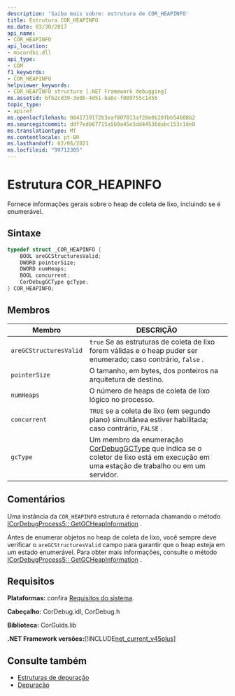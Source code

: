 ```yaml
---
description: 'Saiba mais sobre: estrutura de COR_HEAPINFO'
title: Estrutura COR_HEAPINFO
ms.date: 03/30/2017
api_name:
- COR_HEAPINFO
api_location:
- mscordbi.dll
api_type:
- COM
f1_keywords:
- COR_HEAPINFO
helpviewer_keywords:
- COR_HEAPINFO structure [.NET Framework debugging]
ms.assetid: bfb2cd39-3e0b-4d51-ba0c-f009755c1456
topic_type:
- apiref
ms.openlocfilehash: 0841739172b3eaf807813af28e0b20fbb54608b2
ms.sourcegitcommit: ddf7edb67715a5b9a45e3dd44536dabc153c1de0
ms.translationtype: MT
ms.contentlocale: pt-BR
ms.lasthandoff: 02/06/2021
ms.locfileid: "99712305"
---
```

# <a name="cor_heapinfo-structure"></a>Estrutura COR_HEAPINFO

Fornece informações gerais sobre o heap de coleta de lixo, incluindo se é enumerável.  
  
## <a name="syntax"></a>Sintaxe  
  
```cpp  
typedef struct _COR_HEAPINFO {  
    BOOL areGCStructuresValid;
    DWORD pointerSize;
    DWORD numHeaps;  
    BOOL concurrent;
    CorDebugGCType gcType;
} COR_HEAPINFO;  
```  
  
## <a name="members"></a>Membros  
  
|Membro|DESCRIÇÃO|  
|------------|-----------------|  
|`areGCStructuresValid`|`true` Se as estruturas de coleta de lixo forem válidas e o heap puder ser enumerado; caso contrário, `false` .|  
|`pointerSize`|O tamanho, em bytes, dos ponteiros na arquitetura de destino.|  
|`numHeaps`|O número de heaps de coleta de lixo lógico no processo.|  
|`concurrent`|`TRUE` se a coleta de lixo (em segundo plano) simultânea estiver habilitada; caso contrário, `FALSE` .|  
|`gcType`|Um membro da enumeração [CorDebugGCType](cordebuggctype-enumeration.md) que indica se o coletor de lixo está em execução em uma estação de trabalho ou em um servidor.|  
  
## <a name="remarks"></a>Comentários  

 Uma instância da `COR_HEAPINFO` estrutura é retornada chamando o método [ICorDebugProcess5:: GetGCHeapInformation](icordebugprocess5-getgcheapinformation-method.md) .  
  
 Antes de enumerar objetos no heap de coleta de lixo, você sempre deve verificar o `areGCStructuresValid` campo para garantir que o heap esteja em um estado enumerável. Para obter mais informações, consulte o método [ICorDebugProcess5:: GetGCHeapInformation](icordebugprocess5-getgcheapinformation-method.md) .  
  
## <a name="requirements"></a>Requisitos  

 **Plataformas:** confira [Requisitos do sistema](../../get-started/system-requirements.md).  
  
 **Cabeçalho:** CorDebug.idl, CorDebug.h  
  
 **Biblioteca:** CorGuids.lib  
  
 **.NET Framework versões:**[!INCLUDE[net_current_v45plus](../../../../includes/net-current-v45plus-md.md)]  
  
## <a name="see-also"></a>Consulte também

- [Estruturas de depuração](debugging-structures.md)
- [Depuração](index.md)
